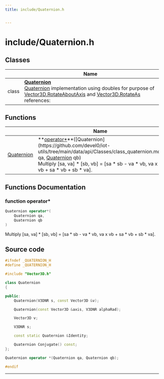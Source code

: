 ```yaml
---
title: include/Quaternion.h


---
```


# include/Quaternion.h








## Classes

|                | Name           |
| -------------- | -------------- |
| class | **[Quaternion](https://github.com/devel0/iot-utils/tree/main/data/api/Classes/class_quaternion.md)** <br>[Quaternion]() implementation using doubles for purpose of [Vector3D.RotateAboutAxis](https://github.com/devel0/iot-utils/tree/main/data/api/Classes/class_vector3_d.md#function-rotateaboutaxis) and [Vector3D.RotateAs](https://github.com/devel0/iot-utils/tree/main/data/api/Classes/class_vector3_d.md#function-rotateas) references:  |




## Functions

|                | Name           |
| -------------- | -------------- |
| [Quaternion](https://github.com/devel0/iot-utils/tree/main/data/api/Classes/class_quaternion.md) | **[operator*](https://github.com/devel0/iot-utils/tree/main/data/api/Files/_quaternion_8h.md#function-operator*)**([Quaternion](https://github.com/devel0/iot-utils/tree/main/data/api/Classes/class_quaternion.md) qa, [Quaternion](https://github.com/devel0/iot-utils/tree/main/data/api/Classes/class_quaternion.md) qb) <br>Multiply [sa, va] * [sb, vb] = [sa * sb - va * vb, va x vb + sa * vb + sb * va].  |








## Functions Documentation

### function operator*

```cpp
Quaternion operator*(
    Quaternion qa,
    Quaternion qb
)
```

Multiply [sa, va] * [sb, vb] = [sa * sb - va * vb, va x vb + sa * vb + sb * va]. 
































## Source code

```cpp
#ifndef _QUATERNION_H
#define _QUATERNION_H

#include "Vector3D.h"

class Quaternion
{

public:
    Quaternion(V3DNR s, const Vector3D &v);

    Quaternion(const Vector3D &axis, V3DNR alphaRad);

    Vector3D v;

    V3DNR s;

    const static Quaternion &Identity;

    Quaternion Conjugate() const;    
};

Quaternion operator *(Quaternion qa, Quaternion qb);

#endif
```


-------------------------------


